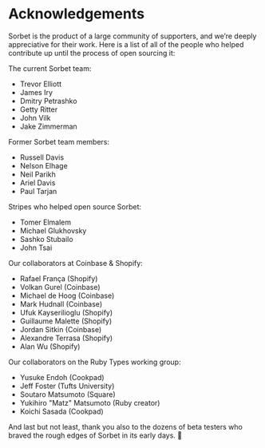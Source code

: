# Acknowledgements

Sorbet is the product of a large community of supporters, and we’re deeply
appreciative for their work. Here is a list of all of the people who helped
contribute up until the process of open sourcing it:

The current Sorbet team:

- Trevor Elliott
- James Iry
- Dmitry Petrashko
- Getty Ritter
- John Vilk
- Jake Zimmerman

Former Sorbet team members:

- Russell Davis
- Nelson Elhage
- Neil Parikh
- Ariel Davis
- Paul Tarjan

Stripes who helped open source Sorbet:

- Tomer Elmalem
- Michael Glukhovsky
- Sashko Stubailo
- John Tsai

Our collaborators at Coinbase & Shopify:

- Rafael França (Shopify)
- Volkan Gurel (Coinbase)
- Michael de Hoog (Coinbase)
- Mark Hudnall (Coinbase)
- Ufuk Kayserilioglu (Shopify)
- Guillaume Malette (Shopify)
- Jordan Sitkin (Coinbase)
- Alexandre Terrasa (Shopify)
- Alan Wu (Shopify)

Our collaborators on the Ruby Types working group:

- Yusuke Endoh (Cookpad)
- Jeff Foster (Tufts University)
- Soutaro Matsumoto (Square)
- Yukihiro "Matz" Matsumoto (Ruby creator)
- Koichi Sasada (Cookpad)

And last but not least, thank you also to the dozens of beta testers who braved
the rough edges of Sorbet in its early days. 🎉
